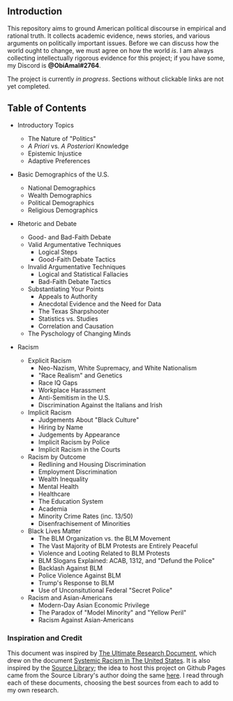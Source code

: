 ## Introduction

This repository aims to ground American political discourse in empirical and rational truth. It collects academic evidence, news stories, and various arguments on politically important issues. Before we can discuss how the world ought to change, we must agree on how the world *is*. I am always collecting intellectually rigorous evidence for this project; if you have some, my Discord is **@ObiAmal#2764**.

The project is currently *in progress*. Sections without clickable links are not yet completed. 

## Table of Contents

* Introductory Topics
    * The Nature of "Politics"
    * *A Priori* vs. *A Posteriori* Knowledge
    * Epistemic Injustice
    * Adaptive Preferences

* Basic Demographics of the U.S.
    * National Demographics
    * Wealth Demographics
    * Political Demographics
    * Religious Demographics

* Rhetoric and Debate
    * Good- and Bad-Faith Debate
    * Valid Argumentative Techniques
        * Logical Steps
        * Good-Faith Debate Tactics
    * Invalid Argumentative Techniques
        * Logical and Statistical Fallacies
        * Bad-Faith Debate Tactics
    * Substantiating Your Points
        * Appeals to Authority
        * Anecdotal Evidence and the Need for Data
        * The Texas Sharpshooter
        * Statistics vs. Studies
        * Correlation and Causation
    * The Pyschology of Changing Minds

* Racism
    * Explicit Racism
        * Neo-Nazism, White Supremacy, and White Nationalism
        * "Race Realism" and Genetics
        * Race IQ Gaps
        * Workplace Harassment
        * Anti-Semitism in the U.S.
        * Discrimination Against the Italians and Irish
    * Implicit Racism
        * Judgements About "Black Culture"
        * Hiring by Name
        * Judgements by Appearance
        * Implicit Racism by Police
        * Implicit Racism in the Courts
    * Racism by Outcome
        * Redlining and Housing Discrimination
        * Employment Discrimination
        * Wealth Inequality
        * Mental Health
        * Healthcare
        * The Education System
        * Academia
        * Minority Crime Rates (inc. 13/50)
        * Disenfrachisement of Minorities
    * Black Lives Matter
        * The BLM Organization vs. the BLM Movement
        * The Vast Majority of BLM Protests are Entirely Peaceful
        * Violence and Looting Related to BLM Protests
        * BLM Slogans Explained: ACAB, 1312, and "Defund the Police"
        * Backlash Against BLM
        * Police Violence Against BLM
        * Trump's Response to BLM
        * Use of Unconsitutional Federal "Secret Police"
    * Racism and Asian-Americans
        * Modern-Day Asian Economic Privilege
        * The Paradox of "Model Minority" and "Yellow Peril"
        * Racism Against Asian-Americans

### Inspiration and Credit
This document was inspired by [The Ultimate Research Document](https://docs.google.com/document/d/1ido70LgXsEhxcnyXE7RVS0wYJZc6aeVTpujCUPQgTrE), which drew on the document [Systemic Racism in The United States](https://docs.google.com/document/d/1OIVHtml45EcMSi3suI5Zn1ymef5Y-8hnHbeY6kxp-ec). It is also inspired by the [Source Library](https://docs.google.com/document/d/1UhneOJvvO9vzHIUWfgKWJCCFi0LDNj_3p6LGBkIo6mU/); the idea to host this project on Github Pages came from the Source Library's author doing the same [here](https://nb419.github.io/source-library/). I read through each of these documents, choosing the best sources from each to add to my own research. 
